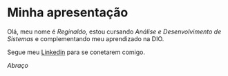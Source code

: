 # Minha apresentação

Olá, meu nome é *Reginaldo*, estou cursando *Análise e Desenvolvimento de Sistemas* e complementando meu aprendizado na DIO.

Segue meu [Linkedin](www.linkedin.com/in/reginaldo-alves-oliveira) para se conetarem comigo.

*Abraço*
